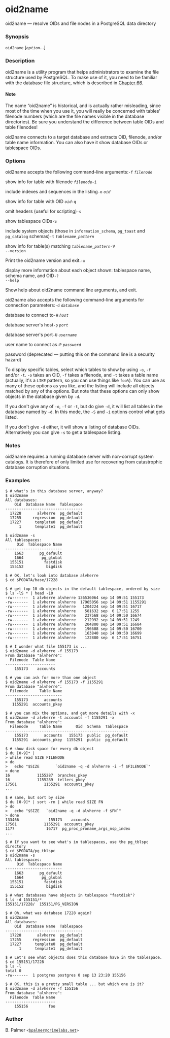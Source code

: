 # oid2name

oid2name — resolve OIDs and file nodes in a PostgreSQL data directory

### Synopsis

`oid2name` \[_`option`_...\]

### Description

oid2name is a utility program that helps administrators to examine the file structure used by PostgreSQL. To make use of it, you need to be familiar with the database file structure, which is described in [Chapter 66](https://www.postgresql.org/docs/10/static/storage.html).

#### Note

The name “oid2name” is historical, and is actually rather misleading, since most of the time when you use it, you will really be concerned with tables' filenode numbers \(which are the file names visible in the database directories\). Be sure you understand the difference between table OIDs and table filenodes!

oid2name connects to a target database and extracts OID, filenode, and/or table name information. You can also have it show database OIDs or tablespace OIDs.

### Options

oid2name accepts the following command-line arguments:`-f` _`filenode`_

show info for table with filenode _`filenode`_`-i`

include indexes and sequences in the listing`-o` _`oid`_

show info for table with OID _`oid`_`-q`

omit headers \(useful for scripting\)`-s`

show tablespace OIDs`-S`

include system objects \(those in `information_schema`, `pg_toast` and `pg_catalog` schemas\)`-t` _`tablename_pattern`_

show info for table\(s\) matching _`tablename_pattern`_`-V`  
`--version`

Print the oid2name version and exit.`-x`

display more information about each object shown: tablespace name, schema name, and OID`-?`  
`--help`

Show help about oid2name command line arguments, and exit.

oid2name also accepts the following command-line arguments for connection parameters:`-d` _`database`_

database to connect to`-H` _`host`_

database server's host`-p` _`port`_

database server's port`-U` _`username`_

user name to connect as`-P` _`password`_

password \(deprecated — putting this on the command line is a security hazard\)

To display specific tables, select which tables to show by using `-o`, `-f` and/or `-t`. `-o` takes an OID, `-f` takes a filenode, and `-t` takes a table name \(actually, it's a `LIKE` pattern, so you can use things like `foo%`\). You can use as many of these options as you like, and the listing will include all objects matched by any of the options. But note that these options can only show objects in the database given by `-d`.

If you don't give any of `-o`, `-f` or `-t`, but do give `-d`, it will list all tables in the database named by `-d`. In this mode, the `-S` and `-i` options control what gets listed.

If you don't give `-d` either, it will show a listing of database OIDs. Alternatively you can give `-s` to get a tablespace listing.

### Notes

oid2name requires a running database server with non-corrupt system catalogs. It is therefore of only limited use for recovering from catastrophic database corruption situations.

### Examples

```text
$ # what's in this database server, anyway?
$ oid2name
All databases:
    Oid  Database Name  Tablespace
----------------------------------
  17228       alvherre  pg_default
  17255     regression  pg_default
  17227      template0  pg_default
      1      template1  pg_default

$ oid2name -s
All tablespaces:
     Oid  Tablespace Name
-------------------------
    1663       pg_default
    1664        pg_global
  155151         fastdisk
  155152          bigdisk

$ # OK, let's look into database alvherre
$ cd $PGDATA/base/17228

$ # get top 10 db objects in the default tablespace, ordered by size
$ ls -lS * | head -10
-rw-------  1 alvherre alvherre 136536064 sep 14 09:51 155173
-rw-------  1 alvherre alvherre  17965056 sep 14 09:51 1155291
-rw-------  1 alvherre alvherre   1204224 sep 14 09:51 16717
-rw-------  1 alvherre alvherre    581632 sep  6 17:51 1255
-rw-------  1 alvherre alvherre    237568 sep 14 09:50 16674
-rw-------  1 alvherre alvherre    212992 sep 14 09:51 1249
-rw-------  1 alvherre alvherre    204800 sep 14 09:51 16684
-rw-------  1 alvherre alvherre    196608 sep 14 09:50 16700
-rw-------  1 alvherre alvherre    163840 sep 14 09:50 16699
-rw-------  1 alvherre alvherre    122880 sep  6 17:51 16751

$ # I wonder what file 155173 is ...
$ oid2name -d alvherre -f 155173
From database "alvherre":
  Filenode  Table Name
----------------------
    155173    accounts

$ # you can ask for more than one object
$ oid2name -d alvherre -f 155173 -f 1155291
From database "alvherre":
  Filenode     Table Name
-------------------------
    155173       accounts
   1155291  accounts_pkey

$ # you can mix the options, and get more details with -x
$ oid2name -d alvherre -t accounts -f 1155291 -x
From database "alvherre":
  Filenode     Table Name      Oid  Schema  Tablespace
------------------------------------------------------
    155173       accounts   155173  public  pg_default
   1155291  accounts_pkey  1155291  public  pg_default

$ # show disk space for every db object
$ du [0-9]* |
> while read SIZE FILENODE
> do
>   echo "$SIZE       `oid2name -q -d alvherre -i -f $FILENODE`"
> done
16            1155287  branches_pkey
16            1155289  tellers_pkey
17561            1155291  accounts_pkey
...

$ # same, but sort by size
$ du [0-9]* | sort -rn | while read SIZE FN
> do
>   echo "$SIZE   `oid2name -q -d alvherre -f $FN`"
> done
133466             155173    accounts
17561            1155291  accounts_pkey
1177              16717  pg_proc_proname_args_nsp_index
...

$ # If you want to see what's in tablespaces, use the pg_tblspc directory
$ cd $PGDATA/pg_tblspc
$ oid2name -s
All tablespaces:
     Oid  Tablespace Name
-------------------------
    1663       pg_default
    1664        pg_global
  155151         fastdisk
  155152          bigdisk

$ # what databases have objects in tablespace "fastdisk"?
$ ls -d 155151/*
155151/17228/  155151/PG_VERSION

$ # Oh, what was database 17228 again?
$ oid2name
All databases:
    Oid  Database Name  Tablespace
----------------------------------
  17228       alvherre  pg_default
  17255     regression  pg_default
  17227      template0  pg_default
      1      template1  pg_default

$ # Let's see what objects does this database have in the tablespace.
$ cd 155151/17228
$ ls -l
total 0
-rw-------  1 postgres postgres 0 sep 13 23:20 155156

$ # OK, this is a pretty small table ... but which one is it?
$ oid2name -d alvherre -f 155156
From database "alvherre":
  Filenode  Table Name
----------------------
    155156         foo
```

### Author

B. Palmer `<`[`bpalmer@crimelabs.net`](mailto:bpalmer@crimelabs.net)`>`

